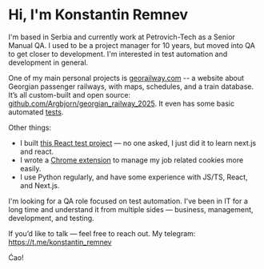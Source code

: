 # Hi, I'm Konstantin Remnev

I'm based in Serbia and currently work at Petrovich-Tech as a Senior Manual QA. I used to be a project manager for 10 years, but moved into QA to get closer to development. I'm interested in test automation and development in general.

One of my main personal projects is [georailway.com](https://georailway.com/) -- a website about Georgian passenger railways, with maps, schedules, and a train database. It’s all custom-built and open source:  
[github.com/Argbjorn/georgian_railway_2025](https://github.com/Argbjorn/georgian_railway_2025). It even has some basic automated [tests](https://github.com/Argbjorn/georgian_railway_2025/tree/main/scripts).

Other things:
- I built [this React test project](https://github.com/Argbjorn/test-task-contact-book) — no one asked, I just did it to learn next.js and react.
- I wrote a [Chrome extension](https://github.com/Argbjorn/petrovich-cookie-manager) to manage my job related cookies more easily.
- I use Python regularly, and have some experience with JS/TS, React, and Next.js.

I'm looking for a QA role focused on test automation. I've been in IT for a long time and understand it from multiple sides — business, management, development, and testing.

If you’d like to talk — feel free to reach out. My telegram: https://t.me/konstantin_remnev

Ćao!
